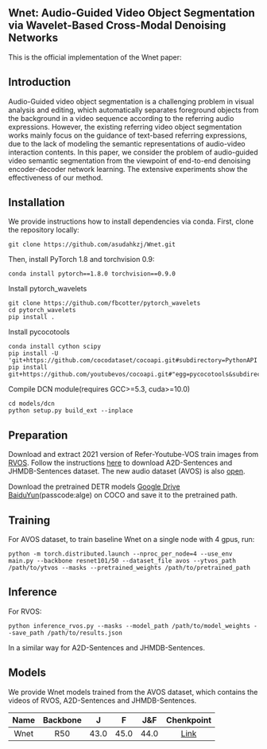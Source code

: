 ## Wnet: Audio-Guided Video Object Segmentation via Wavelet-Based Cross-Modal Denoising Networks

This is the official implementation of the Wnet paper:


## Introduction
Audio-Guided video object segmentation is a challenging problem in visual analysis and editing, which automatically separates foreground objects from the background in a video sequence according to the referring audio expressions. However, the existing referring video object segmentation works mainly focus on the guidance of text-based referring expressions, due to the lack of modeling the semantic representations of audio-video interaction contents. In this paper, we consider the problem of audio-guided video semantic segmentation from the viewpoint of end-to-end denoising encoder-decoder network learning.  The extensive experiments show the effectiveness of our method.

## Installation
We provide instructions how to install dependencies via conda.
First, clone the repository locally:
```
git clone https://github.com/asudahkzj/Wnet.git
```
Then, install PyTorch 1.8 and torchvision 0.9:
```
conda install pytorch==1.8.0 torchvision==0.9.0
```
Install pytorch_wavelets
```
git clone https://github.com/fbcotter/pytorch_wavelets
cd pytorch_wavelets
pip install .
```
Install pycocotools
```
conda install cython scipy
pip install -U 'git+https://github.com/cocodataset/cocoapi.git#subdirectory=PythonAPI'
pip install git+https://github.com/youtubevos/cocoapi.git#"egg=pycocotools&subdirectory=PythonAPI"
```
Compile DCN module(requires GCC>=5.3, cuda>=10.0)
```
cd models/dcn
python setup.py build_ext --inplace
```

## Preparation
Download and extract 2021 version of Refer-Youtube-VOS train images from [RVOS](https://youtube-vos.org/dataset/rvos/). 
Follow the instructions [here](https://kgavrilyuk.github.io/publication/actor_action/) to download A2D-Sentences and JHMDB-Sentences dataset.
The new audio dataset (AVOS) is also [open](https://drive.google.com/drive/folders/1GcM3pt9pyt7pPjHPBaGi1nybniuSgbIg?usp=sharing).

Download the pretrained DETR models [Google Drive](https://drive.google.com/drive/folders/1DlN8uWHT2WaKruarGW2_XChhpZeI9MFG?usp=sharing) [BaiduYun](https://pan.baidu.com/s/12omUNDRjhAeGZ5olqQPpHA)(passcode:alge) on COCO and save it to the pretrained path.


## Training
<!-- Training of the model requires at least 32g memory GPU, we performed the experiment on 32g V100 card. （As the training resolution is limited by the GPU memory, if you have a larger memory GPU and want to perform the experiment, please contact with me, thanks very much) -->

For AVOS dataset, to train baseline Wnet on a single node with 4 gpus, run:
```
python -m torch.distributed.launch --nproc_per_node=4 --use_env main.py --backbone resnet101/50 --dataset_file avos --ytvos_path /path/to/ytvos --masks --pretrained_weights /path/to/pretrained_path
```

## Inference
For RVOS:
```
python inference_rvos.py --masks --model_path /path/to/model_weights --save_path /path/to/results.json
```
In a similar way for A2D-Sentences and JHMDB-Sentences.


## Models

We provide Wnet models trained from the AVOS dataset, which contains the videos of RVOS, A2D-Sentences and JHMDB-Sentences.


|Name| Backbone      | J | F  | J&F | Chenkpoint
|:---:| :-----------: | :-----------: | :-----------: | :---: | :---: |
|Wnet|R50|43.0|45.0|44.0| [Link](https://1drv.ms/u/s!Ak4bpr3_F0KQakQ2gA_2DQ8nDhI?e=iJ3cDP)        |

